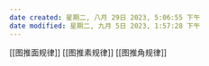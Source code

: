 ```yaml
---
date created: 星期二, 八月 29日 2023, 5:06:55 下午
date modified: 星期二, 九月 5日 2023, 1:57:28 下午
---
```

[[图推面规律]]
[[图推素规律]]
[[图推角规律]]